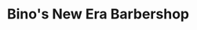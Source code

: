---
title: "Bino's New Era Barbershop"
url: /morrisville/binos-new-era-barbershop/
shop: Friseur
---